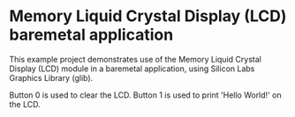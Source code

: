 # Memory Liquid Crystal Display (LCD) baremetal application #

This example project demonstrates use of the Memory Liquid Crystal Display (LCD) module in a baremetal application, using Silicon Labs Graphics Library (glib).

Button 0 is used to clear the LCD.
Button 1 is used to print 'Hello World!' on the LCD.
